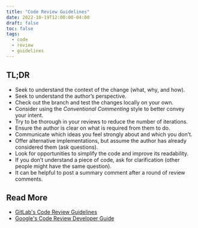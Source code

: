 ```yaml
---
title: "Code Review Guidelines"
date: 2022-10-19T12:00:00-04:00
draft: false
toc: false
tags:
  - code
  - review
  - guidelines
---
```


## TL;DR

  - Seek to understand the context of the change (what, why, and how).
  - Seek to understand the author’s perspective.
  - Check out the branch and test the changes locally on your own.
  - Consider using the *Conventional Commenting* style to better convey your intent.
  - Try to be thorough in your reviews to reduce the number of iterations.
  - Ensure the author is clear on what is required from them to do.
  - Communicate which ideas you feel strongly about and which you don't.
  - Offer alternative implementations, but assume the author has already considered them (ask questions).
  - Look for opportunities to simplify the code and improve its readability.
  - If you don’t understand a piece of code, ask for clarification (other people might have the same question).
  - It can be helpful to post a summary comment after a round of review comments.

## Read More

  - [GitLab's Code Review Guidelines](https://docs.gitlab.com/ee/development/code_review.html)
  - [Google's Code Review Developer Guide](https://google.github.io/eng-practices/review)
